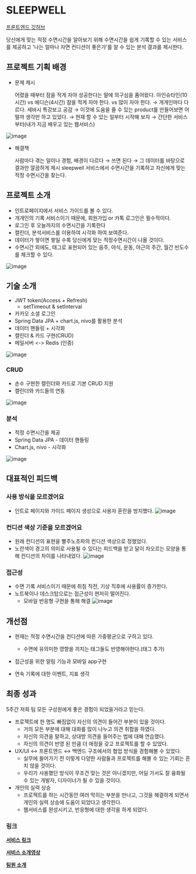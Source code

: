 # SLEEPWELL
[프론트엔드 깃허브](https://github.com/sleeeepWELL/FrontEnd)

당신에게 맞는 적정 수면시간을 알아보기 위해
수면시간을 쉽게 기록할 수 있는 서비스를 제공하고
'나는 얼마나 자면 컨디션이 좋은가'를
알 수 있는 분석 결과를 제시한다.

## 프로젝트 기획 배경

- 문제 제시

  어렸을 때부터 잠을 적게 자야 성공한다는 말에 의구심을 품어왔다.
  아인슈타인(10시간) vs 에디슨(4시간)
  잠을 적게 자야 한다. vs 많이 자야 한다. → 개개인마다 다르다.
  세바시 특강보고 공감 → 이것에 도움을 줄 수 있는 product를 만들어보면 어떨까 생각만 하고 있었다.
  → 현재 할 수 있는 일부터 시작해 보자 → 간단한 서비스부터(내가 지금 배우고 있는 웹서비스)

![image](https://user-images.githubusercontent.com/53491653/119460984-3521cf00-bd7a-11eb-8599-e1623cfb4c6a.png)


- 해결책

  사람마다 겪는 일이나 경험, 배경이 다르다 → 쓰면 된다 → 그 데이터를 바탕으로 결과만 깔끔하게 제시
  sleepwell 서비스에서 수면시간을 기록하고 자신에게 맞는 적정 수면시간을 찾는다.



## 프로젝트 소개

- 인트로페이지에서 서비스 가이드를 볼 수 있다.
- 개개인의 기록 서비스이기 때문에, 회원가입 or 카톡 로그인은 필수적이다.
- 로그인 후 오늘까지의 수면시간을 기록한다
- 캘린더, 분석서비스를 이용하여 시각화 하여 보여준다.
- 데이터가 쌓이면 쌓일 수록 당신에게 맞는 적정수면시간이 나올 것이다.
- 수면시간 외에도, 태그로 표현되어 있는 음주, 야식, 운동, 야근의 주간, 월간 빈도수를 체크할 수 있다.

![image](https://user-images.githubusercontent.com/53491653/119460900-1d4a4b00-bd7a-11eb-9e7b-95928c3cbf11.png)


## 기술 소개
* JWT token(Access + Refresh)
  * setTimeout & setInterval
* 카카오 소셜 로그인
* Spring Data JPA + chart.js, nivo를 활용한 분석
* 데이터 핸들링 + 시각화
* 캘린더 & 카드 구현(CRUD)
* 메일서버 <-> Redis (인증)

![image](https://user-images.githubusercontent.com/53491653/119461912-2687e780-bd7b-11eb-9b53-859291b404f2.png)

### CRUD

* 손수 구현한 캘린더와 카드로 기본 CRUD 지원
* 캘린더와 카드들의 연동

![image](https://user-images.githubusercontent.com/53491653/119824891-5aa50900-bf31-11eb-9ab8-229bef2701a9.png)

### 분석
* 적정 수면시간을 제공
* Spring Data JPA - 데이터 핸들링
* Chart.js, nivo - 시각화

![image](https://user-images.githubusercontent.com/53491653/119824949-68f32500-bf31-11eb-8b10-6dc412e2bc9a.png)


## 대표적인 피드백

### 사용 방식을 모르겠어요

- 인트로 페이지와 가이드 페이지 생성으로 사용자 혼란을 방지했다.
  ![image](https://user-images.githubusercontent.com/53491653/119825042-84f6c680-bf31-11eb-8c91-e479af595a00.png)

### 컨디션 색상 기준을 모르겠어요

- 원래 컨디션의 표현을 빨주노초파의 컨디션 색상으로 정했었다.
- 노란색이 경고의 의미로 사용될 수 있다는 피드백을 받고 달이 차오르는 모양을 통해 컨디션의 차이를 나타내었다.
  ![image](https://user-images.githubusercontent.com/53491653/119825099-9213b580-bf31-11eb-94f1-7b4ee96d8926.png)

### 접근성
- 수면 기록 서비스이기 때문에 취침 직전, 기상 직후에 사용률이 증가한다.
- 노트북이나 데스크탑으로는 접근성이 현저히 떨어진다.
  - 모바일 반응형 구현을 통해 해결
  ![image](https://user-images.githubusercontent.com/53491653/119825299-c4bdae00-bf31-11eb-9f53-8e64be80300a.png)

## 개선점
* 현재는 적정 수면시간을 컨디션에 따른 가중평균으로 구하고 있다.
  - 수면에 유의미한 영향을 끼치는 태그들도 반영해야한다.(태그 추가)

* 접근성을 위한 알림 기능과 모바일 app구현
* 연속 기록에 대한 이벤트, 지표 생각

## 최종 성과

5주간 저희 팀 모든 구성원에게 좋은 경험이 되었을거라고 믿는다.

- 프로젝트에 한 명도 빠짐없이 자신의 의견이 들어간 부분이 있을 것이다.
  - 거의 모든 부분에 대해 대화를 많이 나누고 의견 취합을 하였다.
  - 자신의 의견을 말하고, 상대방 의견을 들어주는 법에 대해 연습했다.
  - 자신의 의견이 반영 된 만큼 더 애정을 갖고 프로젝트를 할 수 있었다.
- UX/UI ↔  프론트엔드 ↔  백엔드 구조에서의 협업 방식을 경험해볼 수 있었다.
  - 실무에 들어가기 전 이렇게 다양한 사람들과 프로젝트를 해볼 수 있는 기회는 흔치 않을 것이다.
  - 우리가 사용했던 방식이 무조건 맞는 것은 아니겠지만, 어딜 가서도 잘 융화될 수 있는 개발자, 디자이너가 될 수 있을 것이다.
- 개인의 실력 상승
  - 프로젝트를 하는 시간동안 여러 막히는 부분을 만나고, 그것을 해결하게 되면서 개인의 실력 상승에 도움이 되었다고 생각한다.
  - 웹서비스를 완성시키고, 반응형에 대한 생각을 하게 되었다.

### 링크
**[서비스 링크](https://teamsleepwell.com/ )**

**[서비스 소개영상](https://www.youtube.com/watch?v=M2vI5zLiEUw&t=1s)**

**[팀원 소개](https://www.notion.so/TeamSleepwell-dcb0a3d7c4fc47d781479c33c3929e48 )**
